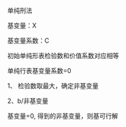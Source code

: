 



单纯刑法



基变量：X

基变量系数：C



初始单纯形表检验数和价值系数对应相等

单纯行表基变量系数=0



1、 检验数取最大，确定非基变量

2、b/非基变量



基变量=0, 得到的非基变量，则基可行解